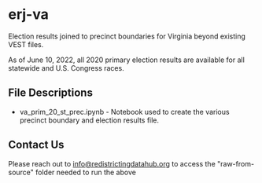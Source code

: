 # erj-va
Election results joined to precinct boundaries for Virginia beyond existing VEST files.

As of June 10, 2022, all 2020 primary election results are available for all statewide and U.S. Congress races.

## File Descriptions

- va_prim_20_st_prec.ipynb - Notebook used to create the various precinct boundary and election results file.

## Contact Us

Please reach out to info@redistrictingdatahub.org to access the "raw-from-source" folder needed to run the above
